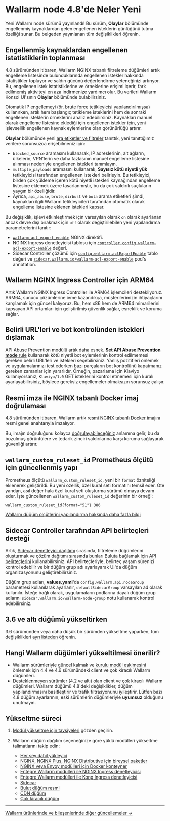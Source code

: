 # Wallarm node 4.8'de Neler Yeni

Yeni Wallarm node sürümü yayınlandı! Bu sürüm, **Olaylar** bölümünde engellenmiş kaynaklardan gelen engellenen isteklerin günlüğünü tutma özelliği sunar. Bu belgeden yayınlanan tüm değişiklikleri öğrenin.

## Engellenmiş kaynaklardan engellenen istatistiklerin toplanması

4.8 sürümünden itibaren, Wallarm NGINX tabanlı filtreleme düğümleri artık engelleme listesinde bulunduklarında engellenen istekler hakkında istatistikler topluyor ve saldırı gücünü değerlendirme yeteneğinizi artırıyor. Bu, engellenen istek istatistiklerine ve örneklerine erişimi içerir, fark edilmemiş aktiviteyi en aza indirmenize yardımcı olur. Bu verileri Wallarm Konsol UI'sının **Olaylar** bölümünde bulabilirsiniz.

Otomatik IP engellemeyi (ör. brute force tetikleyicisi yapılandırılmışsa) kullanırken, artık hem başlangıç tetikleme isteklerini hem de sonraki engellenen isteklerin örneklerini analiz edebilirsiniz. Kaynakları manuel olarak engelleme listesine eklediği için engellenen istekler için, yeni işlevsellik engellenen kaynak eylemlerine olan görünürlüğü artırır.

**Olaylar** bölümünde yeni [ara etiketler ve filtreler](../user-guides/search-and-filters/use-search.md#search-by-attack-type) tanıttık, yeni tanıttığımız verilere sorunsuzca erişebilmeniz için:

* `blocked_source` aramasını kullanarak, IP adreslerinin, alt ağların, ülkelerin, VPN'lerin ve daha fazlasının manuel engelleme listesine alınması nedeniyle engellenen istekleri tanımlayın.
* `multiple_payloads` aramasını kullanarak, **Sayısız kötü niyetli yük** tetikleyicisi tarafından engellenen istekleri belirleyin. Bu tetikleyici, birden çok yükleme içeren kötü niyetli istekleri kaynağından engelleme listesine eklemek üzere tasarlanmıştır, bu da çok saldırılı suçluların yaygın bir özelliğidir.
* Ayrıca, `api_abuse`, `brute`, `dirbust` ve `bola` arama etiketleri şimdi, kaynakları ilgili Wallarm tetikleyicileri tarafından otomatik olarak engelleme listesine eklenen istekleri kapsar.

Bu değişiklik, işlevi etkinleştirmek için varsayılan olarak `on` olarak ayarlanan ancak devre dışı bırakmak için `off` olarak değiştirilebilen yeni yapılandırma parametrelerini tanıtır:

* [`wallarm_acl_export_enable`](../admin-en/configure-parameters-en.md#wallarm_acl_export_enable) NGINX direktifi.
* NGINX Ingress denetleyicisi tablosu için [`controller.config.wallarm-acl-export-enable`](../admin-en/configure-kubernetes-en.md#global-controller-settings) değeri.
* Sidecar Controller çözümü için [`config.wallarm.aclExportEnable`](../installation/kubernetes/sidecar-proxy/helm-chart-for-wallarm.md#configwallarmaclexportenable) tablo değeri ve [`sidecar.wallarm.io/wallarm-acl-export-enable`](../installation/kubernetes/sidecar-proxy/pod-annotations.md) pod's annotation.

## Wallarm NGINX Ingress Controller için ARM64

Artık Wallarm NGINX Ingress Controller ile ARM64 işlemcileri destekliyoruz. ARM64, sunucu çözümlerine ivme kazandıkça, müşterilerimizin ihtiyaçlarını karşılamak için güncel kalıyoruz. Bu, hem x86 hem de ARM64 mimarilerini kapsayan API ortamları için geliştirilmiş güvenlik sağlar, esneklik ve koruma sağlar.

## Belirli URL'leri ve bot kontrolünden istekleri dışlamak

API Abuse Prevention modülü artık daha esnek. [**Set API Abuse Prevention mode** rule](../user-guides/rules/api-abuse-url.md) kullanarak kötü niyetli bot eylemlerinin kontrol edilmemesi gereken belirli URL'leri ve istekleri seçebilirsiniz. Yanlış pozitifleri önlemek ve uygulamalarınızı test ederken bazı parçaların bot kontrolünü kapatmanız gereken zamanlar için yararlıdır. Örneğin, pazarlama için Klaviyo kullanıyorsanız, `Klaviyo/1.0` GET isteklerini kontrol etmemesi için kuralı ayarlayabilirsiniz, böylece gereksiz engellemeler olmaksızın sorunsuz çalışır.

## Resmi imza ile NGINX tabanlı Docker imaj doğrulaması

4.8 sürümünden itibaren, Wallarm artık [resmi NGINX tabanlı Docker imajını](https://hub.docker.com/r/wallarm/node) resmi genel anahtarıyla imzalıyor.

Bu, imajın doğruluğunu kolayca [doğrulayabileceğiniz](../integrations-devsecops/verify-docker-image-signature.md) anlamına gelir, bu da bozulmuş görüntülere ve tedarik zinciri saldırılarına karşı koruma sağlayarak güvenliği artırır.

## `wallarm_custom_ruleset_id` Prometheus ölçütü için güncellenmiş yapı

Prometheus ölçütü `wallarm_custom_ruleset_id`, yeni bir `format` özniteliği eklenerek geliştirildi. Bu yeni özellik, özel kural seti formatını temsil eder. Öte yandan, asıl değer hala özel kural seti oluşturma sürümü olmaya devam eder. İşte güncellenen `wallarm_custom_ruleset_id` değerinin bir örneği:

```
wallarm_custom_ruleset_id{format="51"} 386
```

[Wallarm düğüm ölçütlerini yapılandırma hakkında daha fazla bilgi](../admin-en/configure-statistics-service.md)

## Sidecar Controller tarafından API belirteçleri desteği

Artık, [Sidecar denetleyici dağıtımı](../installation/kubernetes/sidecar-proxy/deployment.md) sırasında, filtreleme düğümlerini oluşturmak ve çözüm dağıtımı sırasında bunları Buluta bağlamak için [API belirteçlerini](../user-guides/nodes/nodes.md#api-and-node-tokens-for-node-creation) kullanabilirsiniz. API belirteçleriyle, belirteç yaşam sürenizi kontrol edebilir ve bir düğüm grup adı ayarlayarak UI'da düğüm organizasyonunu geliştirebilirsiniz.

Düğüm grup adları, **values.yaml**'da `config.wallarm.api.nodeGroup` parametresi kullanılarak ayarlanır, `defaultSidecarGroup` varsayılan ad olarak kullanılır. İsteğe bağlı olarak, uygulamaların podlarına dayalı düğüm grup adlarını `sidecar.wallarm.io/wallarm-node-group` notu kullanarak kontrol edebilirsiniz.

## 3.6 ve altı düğümü yükseltirken

3.6 sürümünden veya daha düşük bir sürümden yükseltme yaparken, tüm değişiklikleri [ayrı listeden](older-versions/what-is-new.md) öğrenin.

## Hangi Wallarm düğümleri yükseltilmesi önerilir?

* Wallarm sürümleriyle güncel kalmak ve [kurulu modül eskimesini](versioning-policy.md#version-support) önlemek için 4.4 ve 4.6 sürümündeki client ve çok kiracılı Wallarm düğümleri.
* [Desteklenmeyen](versioning-policy.md#version-list) sürümler (4.2 ve altı) olan client ve çok kiracılı Wallarm düğümleri. Wallarm düğümü 4.8'deki değişiklikler, düğüm yapılandırmasını basitleştirir ve trafik filtrasyonunu iyileştirir. Lütfen bazı 4.8 düğüm ayarlarının, eski sürümlerin düğümleriyle **uyumsuz** olduğunu unutmayın.

## Yükseltme süreci

1. [Modül yükseltme için tavsiyeleri](general-recommendations.md) gözden geçirin.
2. Wallarm düğüm dağıtım seçeneğinize göre yüklü modülleri yükseltme talimatlarını takip edin:

      * [Her şey dahil yükleyici](all-in-one.md)
      * [NGINX, NGINX Plus, NGINX Distributive için bireysel paketler](nginx-modules.md)
      * [NGINX veya Envoy modülleri için Docker konteyner](docker-container.md)
      * [Entegre Wallarm modülleri ile NGINX Ingress denetleyicisi](ingress-controller.md)
      * [Entegre Wallarm modülleri ile Kong Ingress denetleyicisi](kong-ingress-controller.md)
      * [Sidecar](sidecar-proxy.md)
      * [Bulut düğüm resmi](cloud-image.md)
      * [CDN düğüm](cdn-node.md)
      * [Çok kiracılı düğüm](multi-tenant.md)

----------

[Wallarm ürünlerinde ve bileşenlerinde diğer güncellemeler →](https://changelog.wallarm.com/)
